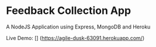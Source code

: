 # Feedback Collection App 
A NodeJS Application using Express, MongoDB and Heroku

Live Demo: [] (https://agile-dusk-63091.herokuapp.com/)
